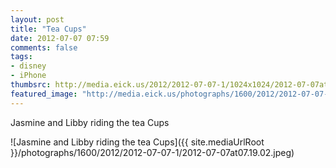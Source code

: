 ```yaml
---
layout: post
title: "Tea Cups"
date: 2012-07-07 07:59
comments: false
tags: 
- disney
- iPhone
thumbsrc: http://media.eick.us/2012/2012-07-07-1/1024x1024/2012-07-07at07.19.02.jpeg
featured_image: "http://media.eick.us/photographs/1600/2012/2012-07-07-1/2012-07-07at07.19.02.jpeg"
---
```

Jasmine and Libby riding the tea Cups

![Jasmine and Libby riding the tea Cups]({{ site.mediaUrlRoot }}/photographs/1600/2012/2012-07-07-1/2012-07-07at07.19.02.jpeg)

